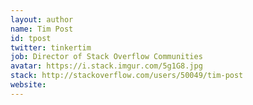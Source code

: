 ```yaml
---
layout: author
name: Tim Post
id: tpost
twitter: tinkertim
job: Director of Stack Overflow Communities
avatar: https://i.stack.imgur.com/5g1G8.jpg
stack: http://stackoverflow.com/users/50049/tim-post
website: 
---
```

